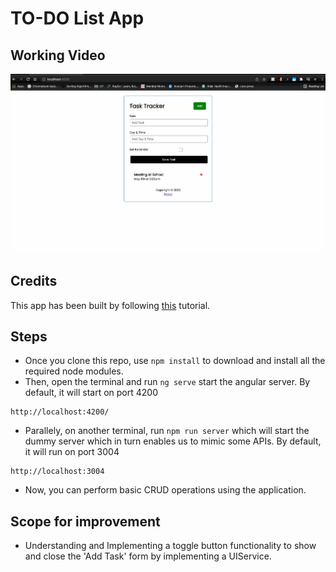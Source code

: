 # TO-DO List App

## Working Video

![Working Video](resources/angular-todo-list-app.gif)

## Credits

This app has been built by following [this](https://www.youtube.com/watch?v=3dHNOWTI7H8&t=4844s) tutorial.

## Steps

- Once you clone this repo, use ```npm install``` to download and install all the required node modules. 
- Then, open the terminal and run ```ng serve``` start the angular server. By default, it will start on port 4200
```
http://localhost:4200/
```
- Parallely, on another terminal, run ```npm run server``` which will start the dummy server which in turn enables us to mimic some APIs. By default, it will run on port 3004
```
http://localhost:3004
```
- Now, you can perform basic CRUD operations using the application.

## Scope for improvement

- Understanding and Implementing a toggle button functionality to show and close the 'Add Task' form by implementing a UIService.